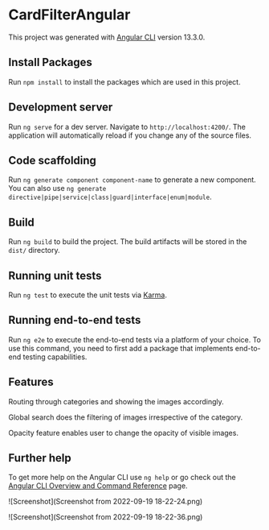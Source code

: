 # CardFilterAngular

This project was generated with [Angular CLI](https://github.com/angular/angular-cli) version 13.3.0.

## Install Packages

Run `npm install` to install the packages which are used in this project.

## Development server

Run `ng serve` for a dev server. Navigate to `http://localhost:4200/`. The application will automatically reload if you change any of the source files.

## Code scaffolding

Run `ng generate component component-name` to generate a new component. You can also use `ng generate directive|pipe|service|class|guard|interface|enum|module`.

## Build

Run `ng build` to build the project. The build artifacts will be stored in the `dist/` directory.

## Running unit tests

Run `ng test` to execute the unit tests via [Karma](https://karma-runner.github.io).

## Running end-to-end tests

Run `ng e2e` to execute the end-to-end tests via a platform of your choice. To use this command, you need to first add a package that implements end-to-end testing capabilities.

## Features

Routing through categories and showing the images accordingly.

Global search does the filtering of images irrespective of the category.

Opacity feature enables user to change the opacity of visible images.

## Further help

To get more help on the Angular CLI use `ng help` or go check out the [Angular CLI Overview and Command Reference](https://angular.io/cli) page.

![Screenshot](Screenshot from 2022-09-19 18-22-24.png)

![Screenshot](Screenshot from 2022-09-19 18-22-36.png)
